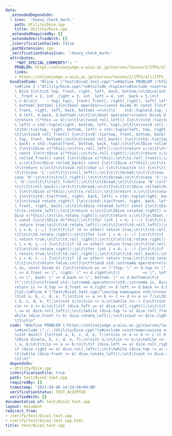 ```yaml
---
data:
  _extendedDependsOn:
  - icon: ':heavy_check_mark:'
    path: Utility/Dice.cpp
    title: Utility/Dice.cpp
  _extendedRequiredBy: []
  _extendedVerifiedWith: []
  _isVerificationFailed: false
  _pathExtension: cpp
  _verificationStatusIcon: ':heavy_check_mark:'
  attributes:
    '*NOT_SPECIAL_COMMENTS*': ''
    PROBLEM: https://onlinejudge.u-aizu.ac.jp/courses/lesson/2/ITP1/all/ITP1_11_B
    links:
    - https://onlinejudge.u-aizu.ac.jp/courses/lesson/2/ITP1/all/ITP1_11_B
  bundledCode: "#line 1 \"test/Dice2.test.cpp\"\n#define PROBLEM \"https://onlinejudge.u-aizu.ac.jp/courses/lesson/2/ITP1/all/ITP1_11_B\"\
    \n#line 2 \"Utility/Dice.cpp\"\n#include <tuple>\n#include <iostream>\n\nstruct\
    \ Dice {\n\tint top, front, right, left, back, bottom;\n\tDice(int _top = 1, int\
    \ _front = 2, int _right = 3, int _left = 4, int _back = 5,\n\t     int _bottom\
    \ = 6)\n\t    : top(_top), front(_front), right(_right), left(_left), back(_back),\
    \ bottom(_bottom) {}\n\tbool operator==(const Dice& d) const {\n\t\treturn std::tuple(top,\
    \ front, right, left, back, bottom) ==\n\t\t    std::tuple(d.top, d.front, d.right,\
    \ d.left, d.back, d.bottom);\n\t}\n\tbool operator!=(const Dice& d) const {\n\t\
    \treturn !(*this == d);\n\t}\n\tvoid roll_left() {\n\t\tstd::tie(top, right, bottom,\
    \ left) = std::tuple(right, bottom, left, top);\n\t}\n\tvoid roll_right() {\n\t\
    \tstd::tie(top, right, bottom, left) = std::tuple(left, top, right, bottom);\n\
    \t}\n\tvoid roll_front() {\n\t\tstd::tie(top, front, bottom, back) = std::tuple(back,\
    \ top, front, bottom);\n\t}\n\tvoid roll_back() {\n\t\tstd::tie(top, front, bottom,\
    \ back) = std::tuple(front, bottom, back, top);\n\t}\n\tDice rolled_left() const\
    \ {\n\t\tDice x(*this);\n\t\tx.roll_left();\n\t\treturn x;\n\t}\n\tDice rolled_right()\
    \ const {\n\t\tDice x(*this);\n\t\tx.roll_right();\n\t\treturn x;\n\t}\n\tDice\
    \ rolled_front() const {\n\t\tDice x(*this);\n\t\tx.roll_front();\n\t\treturn\
    \ x;\n\t}\n\tDice rolled_back() const {\n\t\tDice x(*this);\n\t\tx.roll_back();\n\
    \t\treturn x;\n\t}\n\tvoid roll(char c) {\n\t\tswitch (c) {\n\t\t\tcase 'W':\n\
    \t\t\tcase 'L':\n\t\t\t\troll_left();\n\t\t\t\tbreak;\n\t\t\tcase 'E':\n\t\t\t\
    case 'R':\n\t\t\t\troll_right();\n\t\t\t\tbreak;\n\t\t\tcase 'S':\n\t\t\tcase\
    \ 'D':\n\t\t\t\troll_front();\n\t\t\t\tbreak;\n\t\t\tcase 'N':\n\t\t\tcase 'U':\n\
    \t\t\t\troll_back();\n\t\t\t\tbreak;\n\t\t}\n\t}\n\tDice rolled(char c) const\
    \ {\n\t\tDice x(*this);\n\t\tx.roll(c);\n\t\treturn x;\n\t}\n\tvoid rotate_left()\
    \ {\n\t\tstd::tie(front, right, back, left) = std::tuple(right, back, left, front);\n\
    \t}\n\tvoid rotate_right() {\n\t\tstd::tie(front, right, back, left) = std::tuple(left,\
    \ front, right, back);\n\t}\n\tDice rotated_left() const {\n\t\tDice x(*this);\n\
    \t\tx.rotate_left();\n\t\treturn x;\n\t}\n\tDice rotated_right() const {\n\t\t\
    Dice x(*this);\n\t\tx.rotate_right();\n\t\treturn x;\n\t}\n\tbool same(Dice other)\
    \ const {\n\t\tDice d(*this);\n\t\tfor (int i = 4; i--;) {\n\t\t\tif (d == other)\
    \ return true;\n\t\t\td.rotate_left();\n\t\t}\n\t\td.roll_left();\n\t\tfor (int\
    \ i = 4; i--;) {\n\t\t\tif (d == other) return true;\n\t\t\td.roll_front();\n\t\
    \t}\n\t\td.rotate_right();\n\t\tfor (int i = 4; i--;) {\n\t\t\tif (d == other)\
    \ return true;\n\t\t\td.roll_right();\n\t\t}\n\t\td.rotate_right();\n\t\tfor (int\
    \ i = 4; i--;) {\n\t\t\tif (d == other) return true;\n\t\t\td.roll_front();\n\t\
    \t}\n\t\td.rotate_right();\n\t\tfor (int i = 4; i--;) {\n\t\t\tif (d == other)\
    \ return true;\n\t\t\td.roll_right();\n\t\t}\n\t\td.roll_back();\n\t\tfor (int\
    \ i = 4; i--;) {\n\t\t\tif (d == other) return true;\n\t\t\td.rotate_left();\n\
    \t\t}\n\t\treturn false;\n\t}\n\tfriend std::ostream& operator<<(std::ostream&\
    \ os, const Dice& d) {\n\t\treturn os << \"(top: \" << d.top << \", front: \"\
    \ << d.front << \", right: \" << d.right\n\t\t          << \", left: \" << d.left\
    \ << \", back: \" << d.back << \", bottom: \" << d.bottom\n\t\t          << \"\
    )\";\n\t}\n\tfriend std::istream& operator>>(std::istream& is, Dice& d) {\n\t\t\
    return is >> d.top >> d.front >> d.right >> d.left >> d.back >> d.bottom;\n\t\
    }\n};\n#line 4 \"test/Dice2.test.cpp\"\nusing namespace std;\n\nint main() {\n\
    \tint a, b, c, d, e, f;\n\tcin >> a >> b >> c >> d >> e >> f;\n\tDice dice(a,\
    \ b, c, d, e, f);\n\tint n;\n\tcin >> n;\n\twhile (n--) {\n\t\tint a, b;\n\t\t\
    cin >> a >> b;\n\t\tif (dice.left == a) dice.roll_right();\n\t\tif (dice.right\
    \ == a) dice.roll_left();\n\t\twhile (dice.top != a) dice.roll_front();\n\t\t\
    while (dice.front != b) dice.rotate_left();\n\t\tcout << dice.right << endl;\n\
    \t}\n}\n"
  code: "#define PROBLEM \"https://onlinejudge.u-aizu.ac.jp/courses/lesson/2/ITP1/all/ITP1_11_B\"\
    \n#include \"./../Utility/Dice.cpp\"\n#include <iostream>\nusing namespace std;\n\
    \nint main() {\n\tint a, b, c, d, e, f;\n\tcin >> a >> b >> c >> d >> e >> f;\n\
    \tDice dice(a, b, c, d, e, f);\n\tint n;\n\tcin >> n;\n\twhile (n--) {\n\t\tint\
    \ a, b;\n\t\tcin >> a >> b;\n\t\tif (dice.left == a) dice.roll_right();\n\t\t\
    if (dice.right == a) dice.roll_left();\n\t\twhile (dice.top != a) dice.roll_front();\n\
    \t\twhile (dice.front != b) dice.rotate_left();\n\t\tcout << dice.right << endl;\n\
    \t}\n}"
  dependsOn:
  - Utility/Dice.cpp
  isVerificationFile: true
  path: test/Dice2.test.cpp
  requiredBy: []
  timestamp: '2021-04-06 14:24:56+09:00'
  verificationStatus: TEST_ACCEPTED
  verifiedWith: []
documentation_of: test/Dice2.test.cpp
layout: document
redirect_from:
- /verify/test/Dice2.test.cpp
- /verify/test/Dice2.test.cpp.html
title: test/Dice2.test.cpp
---
```

